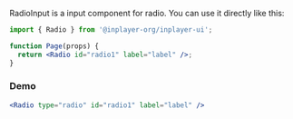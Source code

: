 RadioInput is a input component for radio. You can use it directly like this:

```jsx static
import { Radio } from '@inplayer-org/inplayer-ui';

function Page(props) {
  return <Radio id="radio1" label="label" />;
}
```

### Demo

```jsx
<Radio type="radio" id="radio1" label="label" />
```
